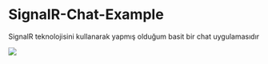 # SignalR-Chat-Example
SignalR teknolojisini kullanarak yapmış olduğum basit bir chat uygulamasıdır



<img src="SignalRExample/App_Data/img/signalr.gif">
